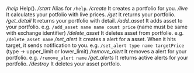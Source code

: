 
*/help*         Help().
*/start*        Alias for `/help`.
*/create*       It creates a portfolio for you.
*/live*         It calculates your potfolio with live prices.
*/get*          It returns your portfolio.
*/get_detail*   It returns your portfolio with detail.
*/add_asset*    It adds asset to your portfolio.
                    e.g. `/add_asset name name count price`
                    (name must be same with exchange identifier)
*/delete_asset* It deletes asset from portfolie.
                    e.g. `/delete_asset name`
*/set_alert*    It creates a alert for a asset. When it hits target, it sends notification to you.
                    e.g. `/set_alert type name targetPrice`
                     (type -> upper\_limit or lower\_limit)
*/remove_alert* It removes a alert for your portfolio.
                    e.g. `/remove_alert name`
*/get_alerts*   It returns active alerts for your portfolio.
*/destroy*      It deletes your asset portfolo.